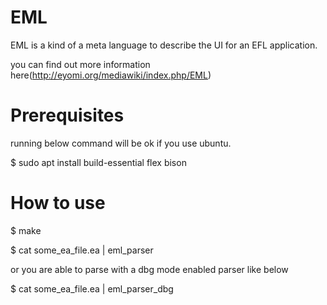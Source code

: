 # EML
EML is a kind of a meta language to describe the UI for an EFL application.

you can find out more information here(http://eyomi.org/mediawiki/index.php/EML)


# Prerequisites
running below command will be ok if you use ubuntu.

$ sudo apt install build-essential flex bison


# How to use 
$ make

$ cat some_ea_file.ea | eml_parser

or you are able to parse with a dbg mode enabled parser like below

$ cat some_ea_file.ea | eml_parser_dbg
